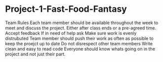 # Project-1-Fast-Food-Fantasy
Team Rules
Each team member should be available throughout the week to meet and discuss the project. Either after class ends or a pre-agreed time. 
Accept feedback
If in need of help ask 
Make sure work is evenly distrubuted 
Team member should push their work as often as possible to keep the proejct up to date
Do not disrespect other team members
Write clean and easy to read code
Everyone should know whats going on in the project and not just their part.
